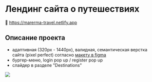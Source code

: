 # Лендинг сайта о путешествиях

🔗 https://marerma-travel.netlify.app

## Описание проекта
- адаптивная (320px - 1440px), валидная, семантическая верстка сайта (pixel perfect) согласно [макету в figma](https://www.figma.com/file/BhULVGGIachSAjoBazhP9P/Travel)
- бургер-меню, login pop up / register pop up
- слайдер в разделе "Destinations"

<img src="https://user-images.githubusercontent.com/106168393/179951670-065c300a-0791-489a-8694-7fe3951d470a.png">